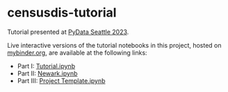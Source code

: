 # censusdis-tutorial

Tutorial presented at [PyData Seattle 2023](https://pydata.org/seattle2023/).

Live interactive versions of the tutorial notebooks in this project, hosted on <a href="https://mybinder.org" target="_blank">mybinder.org</a>,
are available at the following links:

- Part I: <a href="https://mybinder.org/v2/gh/vengroff/censusdis-tutorial/HEAD?labpath=Tutorial.ipynb" target="_blank">Tutorial.ipynb</a>
- Part II: <a href="https://mybinder.org/v2/gh/vengroff/censusdis-tutorial/HEAD?labpath=Newark.ipynb" target="_blank">Newark.ipynb</a>
- Part III: <a href="https://mybinder.org/v2/gh/vengroff/censusdis-tutorial/HEAD?labpath=Project Template.ipynb" target="_blank">Project Template.ipynb</a>
